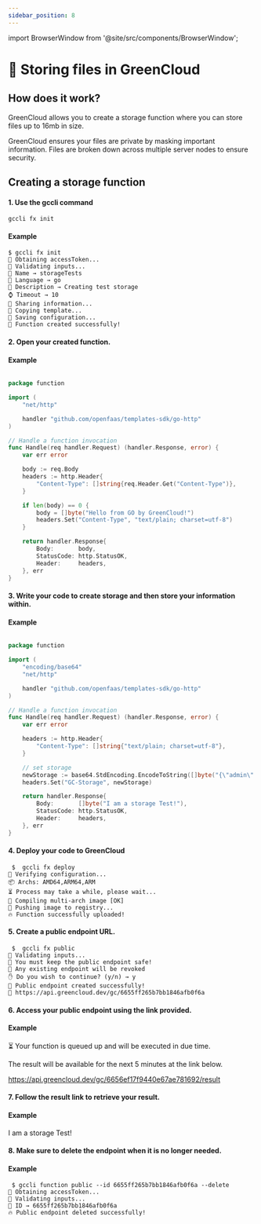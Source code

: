 ```yaml
---
sidebar_position: 8
---
```


import BrowserWindow from '@site/src/components/BrowserWindow';

# 💾 Storing files in GreenCloud

## How does it work?

GreenCloud allows you to create a storage function where you can store files up to 16mb in size.  

GreenCloud ensures your files are private by masking important information. Files are broken down across multiple server nodes to ensure security.  

## Creating a storage function

#### 1. Use the gccli command

```
gccli fx init
```

#### Example

<cliWindow>

```text {1}
$ gccli fx init  
🔑 Obtaining accessToken...
👷 Validating inputs...
🥼 Name → storageTests
🔖 Language → go
👔 Description → Creating test storage
⌚ Timeout → 10
📡 Sharing information...
📄 Copying template...
📝 Saving configuration...
🌱 Function created successfully!
```

</cliWindow>

#### 2. Open your created function.

#### Example

```go

package function

import (
	"net/http"

	handler "github.com/openfaas/templates-sdk/go-http"
)

// Handle a function invocation
func Handle(req handler.Request) (handler.Response, error) {
	var err error

	body := req.Body
	headers := http.Header{
		"Content-Type": []string{req.Header.Get("Content-Type")},
	}

	if len(body) == 0 {
		body = []byte("Hello from GO by GreenCloud!")
		headers.Set("Content-Type", "text/plain; charset=utf-8")
	}

	return handler.Response{
		Body:       body,
		StatusCode: http.StatusOK,
		Header:     headers,
	}, err
}

```


#### 3. Write your code to create storage and then store your information within.

#### Example

```go

package function

import (
	"encoding/base64"
	"net/http"

	handler "github.com/openfaas/templates-sdk/go-http"
)

// Handle a function invocation
func Handle(req handler.Request) (handler.Response, error) {
	var err error

	headers := http.Header{
		"Content-Type": []string{"text/plain; charset=utf-8"},
	}

	// set storage
	newStorage := base64.StdEncoding.EncodeToString([]byte("{\"admin\":1,\"password\":\"rich\"}"))
	headers.Set("GC-Storage", newStorage)

	return handler.Response{
		Body:       []byte("I am a storage Test!"),
		StatusCode: http.StatusOK,
		Header:     headers,
	}, err
}


```

#### 4. Deploy your code to GreenCloud

<cliWindow>

```text {1}
 $  gccli fx deploy
👷 Verifying configuration...
📦️ Archs: AMD64,ARM64,ARM
⏳️ Process may take a while, please wait...
🧩 Compiling multi-arch image [OK]                              
🚚 Pushing image to registry...
🔥 Function successfully uploaded!
```

</cliWindow>

#### 5. Create a public endpoint URL.

<cliWindow>

```text {1}
 $ 	gccli fx public
👷 Validating inputs...
🚨 You must keep the public endpoint safe!
🔗 Any existing endpoint will be revoked
✋ Do you wish to continue? (y/n) → y
🤖 Public endpoint created successfully!
🔗 https://api.greencloud.dev/gc/6655ff265b7bb1846afb0f6a
```

</cliWindow>

#### 6. Access your public endpoint using the link provided.

#### Example

<BrowserWindow url="https://api.greencloud.dev/gc/6655ff265b7bb1846afb0f6a">

⏳ Your function is queued up and will be executed in due time.

The result will be available for the next 5 minutes at the link below.

https://api.greencloud.dev/gc/6656ef17f9440e67ae781692/result

</BrowserWindow>

#### 7. Follow the result link to retrieve your result.

#### Example

<BrowserWindow url="https://api.greencloud.dev/gc/6656ef17f9440e67ae781692/result">

I am a storage Test!

</BrowserWindow>

#### 8. Make sure to delete the endpoint when it is no longer needed.

#### Example

<cliWindow>

```text {1}
 $ gccli function public --id 6655ff265b7bb1846afb0f6a --delete
🔑 Obtaining accessToken...
👷 Validating inputs...
🔖 ID → 6655ff265b7bb1846afb0f6a
🔥 Public endpoint deleted successfully!
```

</cliWindow>
